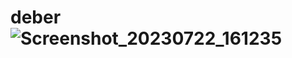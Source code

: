 # deber ![Screenshot_20230722_161235](https://github.com/Andrade2023/deber/assets/127260771/cd9e68bc-813b-4876-a12f-56ac7913e228)
